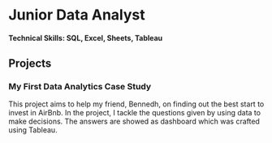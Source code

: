 # Junior Data Analyst

#### Technical Skills: SQL, Excel, Sheets, Tableau

## Projects
### My First Data Analytics Case Study

This project aims to help my friend, Bennedh, on finding out the best start to invest in AirBnb. In the project, I tackle the questions given by using data to make decisions. The answers are showed as dashboard which was crafted using Tableau.

